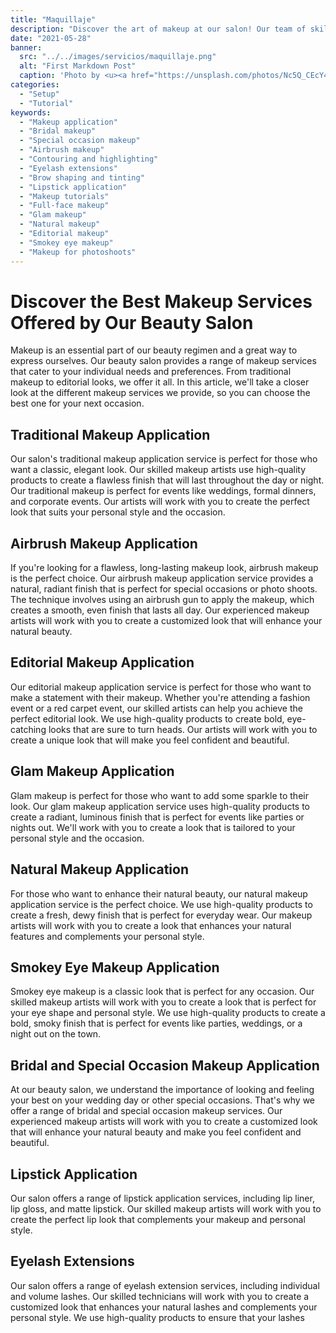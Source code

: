 ```yaml
---
title: "Maquillaje"
description: "Discover the art of makeup at our salon! Our team of skilled makeup artists offers a range of services, including bridal makeup, airbrush makeup, eyelash extensions, and more. From natural looks to full-face glam, we'll help you achieve your desired look for any occasion. Visit us today to experience the ultimate in beauty services"
date: "2021-05-28"
banner:
  src: "../../images/servicios/maquillaje.png"
  alt: "First Markdown Post"
  caption: 'Photo by <u><a href="https://unsplash.com/photos/Nc5Q_CEcY44">Florian Olivo</a></u>'
categories:
  - "Setup"
  - "Tutorial"
keywords:
  - "Makeup application"
  - "Bridal makeup"
  - "Special occasion makeup"
  - "Airbrush makeup"
  - "Contouring and highlighting"
  - "Eyelash extensions"
  - "Brow shaping and tinting"
  - "Lipstick application"
  - "Makeup tutorials"
  - "Full-face makeup"
  - "Glam makeup"
  - "Natural makeup"
  - "Editorial makeup"
  - "Smokey eye makeup"
  - "Makeup for photoshoots"
---
```


# Discover the Best Makeup Services Offered by Our Beauty Salon

Makeup is an essential part of our beauty regimen and a great way to express ourselves. Our beauty salon provides a range of makeup services that cater to your individual needs and preferences. From traditional makeup to editorial looks, we offer it all. In this article, we'll take a closer look at the different makeup services we provide, so you can choose the best one for your next occasion.

## Traditional Makeup Application

Our salon's traditional makeup application service is perfect for those who want a classic, elegant look. Our skilled makeup artists use high-quality products to create a flawless finish that will last throughout the day or night. Our traditional makeup is perfect for events like weddings, formal dinners, and corporate events. Our artists will work with you to create the perfect look that suits your personal style and the occasion.

## Airbrush Makeup Application

If you're looking for a flawless, long-lasting makeup look, airbrush makeup is the perfect choice. Our airbrush makeup application service provides a natural, radiant finish that is perfect for special occasions or photo shoots. The technique involves using an airbrush gun to apply the makeup, which creates a smooth, even finish that lasts all day. Our experienced makeup artists will work with you to create a customized look that will enhance your natural beauty.

## Editorial Makeup Application

Our editorial makeup application service is perfect for those who want to make a statement with their makeup. Whether you're attending a fashion event or a red carpet event, our skilled artists can help you achieve the perfect editorial look. We use high-quality products to create bold, eye-catching looks that are sure to turn heads. Our artists will work with you to create a unique look that will make you feel confident and beautiful.

## Glam Makeup Application

Glam makeup is perfect for those who want to add some sparkle to their look. Our glam makeup application service uses high-quality products to create a radiant, luminous finish that is perfect for events like parties or nights out. We'll work with you to create a look that is tailored to your personal style and the occasion.

## Natural Makeup Application

For those who want to enhance their natural beauty, our natural makeup application service is the perfect choice. We use high-quality products to create a fresh, dewy finish that is perfect for everyday wear. Our makeup artists will work with you to create a look that enhances your natural features and complements your personal style.

## Smokey Eye Makeup Application

Smokey eye makeup is a classic look that is perfect for any occasion. Our skilled makeup artists will work with you to create a look that is perfect for your eye shape and personal style. We use high-quality products to create a bold, smoky finish that is perfect for events like parties, weddings, or a night out on the town.

## Bridal and Special Occasion Makeup Application

At our beauty salon, we understand the importance of looking and feeling your best on your wedding day or other special occasions. That's why we offer a range of bridal and special occasion makeup services. Our experienced makeup artists will work with you to create a customized look that will enhance your natural beauty and make you feel confident and beautiful.

## Lipstick Application

Our salon offers a range of lipstick application services, including lip liner, lip gloss, and matte lipstick. Our skilled makeup artists will work with you to create the perfect lip look that complements your makeup and personal style.

## Eyelash Extensions

Our salon offers a range of eyelash extension services, including individual and volume lashes. Our skilled technicians will work with you to create a customized look that enhances your natural lashes and complements your personal style. We use high-quality products to ensure that your lashes
